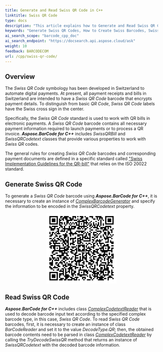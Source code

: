 ```yaml
---
title: Generate and Read Swiss QR Code in C++
linktitle: Swiss QR Code
type: docs
description: "This article explains how to Generate and Read Swiss QR Codes using Aspose.BarCode for C++"
keywords: "Generate Swiss QR Codes, How to Create Swiss Barcodes, Swiss QR Code, Aspose.BarCode, Generate Barcode C++"
ai_search_scope: "barcode_cpp_doc"
ai_search_endpoint: "https://docsearch.api.aspose.cloud/ask"
weight: 10
feedback: BARCODECOM
url: /cpp/swiss-qr-code/
---
```


## **Overview**
The *Swiss QR Code* symbology has been developed in Switzerland to automate digital payments. At present, all payment receipts and bills in Switzerland are intended to have a *Swiss QR Code* barcode that encrypts payment details. To distinguish from basic *QR Code*, *Swiss QR Code* labels have the Swiss cross sign in the center.  
  
Specifically, the *Swiss QR Code* standard is used to work with QR bills in electronic payments. A *Swiss QR Code* barcode contains all necessary payment information required to launch payments or to process a QR invoice. ***Aspose.BarCode for C++*** includes *SwissQRBill* and *SwissQRCodetext* classes that provide various properties to work with *Swiss QR* codes.  
  
The general rules for creating *Swiss QR Code* barcodes and corresponding payment documents are defined in a specific standard called ["Swiss Implementation Guidelines for the QR-bill"](https://www.paymentstandards.ch/dam/downloads/ig-qr-bill-en.pdf) that relies on the ISO 20022 standard.

## **Generate Swiss QR Code**
To generate a *Swiss QR Code* barcode using  ***Aspose.BarCode for C++***, it is necessary to create an instance of [*ComplexBarcodeGenerator*](https://reference.aspose.com/barcode/cpp/class/aspose.bar_code.complex_barcode.complex_barcode_generator/) and specify the information to be encoded in the *SwissQRCodetext* property.  

<p align="center"><img src="swissqrbill.png"></p>
  

## **Read Swiss QR Code**
***Aspose.BarCode for C++*** includes class [*ComplexCodetextReader*](https://reference.aspose.com/barcode/cpp/class/aspose.bar_code.complex_barcode.complex_codetext_reader/) that is used to decode barcode input text according to the specified complex barcode type, in this case, *Swiss QR Code*. To read *Swiss QR Code* barcodes, first, it is necessary to create an instance of class *BarCodeReader* and set it to the value *DecodeType.QR*; then, the obtained barcode contents need to be parsed in class [*ComplexCodetextReader*](https://reference.aspose.com/barcode/cpp/class/aspose.bar_code.complex_barcode.complex_codetext_reader/) by calling the *TryDecodeSwissQR* method that returns an instance of *SwissQRCodetext* with the decoded barcode information. 